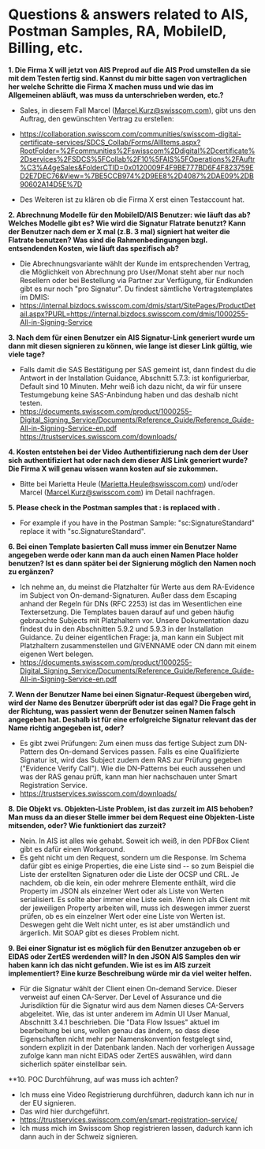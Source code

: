 # Questions & answers related to AIS, Postman Samples, RA, MobileID, Billing, etc.

**1.	Die Firma X will jetzt von AIS Preprod auf die AIS Prod umstellen da sie mit dem Testen fertig sind. Kannst du mir bitte sagen 
von vertraglichen her welche Schritte die Firma X machen muss und wie das im Allgemeinen abläuft, was muss da unterschrieben werden, etc.?**
 
* Sales, in diesem Fall Marcel (Marcel.Kurz@swisscom.com), gibt uns den Auftrag, den gewünschten Vertrag zu erstellen: 
* https://collaboration.swisscom.com/communities/swisscom-digital-certificate-services/SDCS_Collab/Forms/AllItems.aspx?RootFolder=%2Fcommunities%2Fswisscom%2Ddigital%2Dcertificate%2Dservices%2FSDCS%5FCollab%2F10%5FAIS%5FOperations%2FAuftr%C3%A4geSales&FolderCTID=0x0120009F4F9BE777BD6F4F823759ED2E7DEC76&View=%7BE5CCB974%2D9EE8%2D4087%2DAE09%2DB90602A14D5E%7D 

* Des Weiteren ist zu klären ob die Firma X erst einen Testaccount hat. 
 
 
**2.  Abrechnung Modelle für den MobileID/AIS Benutzer: wie läuft das ab? Welches Modelle gibt es? Wie wird die Signatur Flatrate benutzt? Kann 
der Benutzer nach dem er X mal (z.B. 3 mal) signiert hat weiter die Flatrate benutzen? Was sind die Rahmenbedingungen bzgl. entsendenden Kosten, 
wie läuft das spezifisch ab?**

* Die Abrechnungsvariante wählt der Kunde im entsprechenden Vertrag, die Möglichkeit von Abrechnung pro User/Monat steht aber nur noch Resellern oder bei Bestellung via Partner zur Verfügung, für Endkunden gibt es nur noch "pro Signatur". Du findest sämtliche Vertragstemplates im DMIS: 
* https://internal.bizdocs.swisscom.com/dmis/start/SitePages/ProductDetail.aspx?PURL=https://internal.bizdocs.swisscom.com/dmis/1000255-All-in-Signing-Service
 
 
**3.	Nach dem für einen Benutzer ein AIS Signatur-Link generiert wurde um dann mit diesen signieren zu können, wie lange ist dieser Link gültig, wie viele tage?**
 
* Falls damit die SAS Bestätigung per SAS gemeint ist, dann findest du die Antwort in der Installation Guidance, Abschnitt 5.7.3: ist konfigurierbar, Default sind 10 Minuten. Mehr weiß ich dazu nicht, da wir für unsere Testumgebung keine SAS-Anbindung haben und das deshalb nicht testen.
* https://documents.swisscom.com/product/1000255-Digital_Signing_Service/Documents/Reference_Guide/Reference_Guide-All-in-Signing-Service-en.pdf
https://trustservices.swisscom.com/downloads/
 
 
**4.	Kosten entstehen bei der Video Authentifizierung nach dem der User sich authentifiziert hat oder nach dem dieser AIS Link generiert wurde? Die Firma X 
will genau wissen wann kosten auf sie zukommen.**
 
* Bitte bei Marietta Heule (Marietta.Heule@swisscom.com) und/oder Marcel (Marcel.Kurz@swisscom.com) im Detail nachfragen. 

**5.	Please check in the Postman samples that : is replaced with .**
 
* For example if you have in the Postman Sample: "sc:SignatureStandard" replace it with "sc.SignatureStandard".
 
 
**6.	Bei einen Template basierten Call muss immer ein Benutzer Name angegeben werde oder kann man da auch einen Namen Place holder benutzen? Ist es dann später
bei der Signierung möglich den Namen noch zu ergänzen?**
 
* Ich nehme an, du meinst die Platzhalter für Werte aus dem RA-Evidence im Subject von On-demand-Signaturen. Außer dass dem Escaping anhand der Regeln für DNs (RFC 2253) ist das im Wesentlichen eine Textersetzung. Die Templates bauen darauf auf und geben häufig gebrauchte Subjects mit Platzhaltern vor. Unsere Dokumentation dazu findest du in den Abschnitten 5.9.2 und 5.9.3 in der Installation Guidance. Zu deiner eigentlichen Frage: ja, man kann ein Subject mit Platzhaltern zusammenstellen und GIVENNAME oder CN dann mit einem eigenen Wert belegen.
* https://documents.swisscom.com/product/1000255-Digital_Signing_Service/Documents/Reference_Guide/Reference_Guide-All-in-Signing-Service-en.pdf
 
 
**7. Wenn der Benutzer Name bei einen Signatur-Request übergeben wird, wird der Name des Benutzer überprüft oder ist das egal? Die Frage geht in der 
Richtung, was passiert wenn der Benutzer seinen Namen falsch angegeben hat. Deshalb ist für eine erfolgreiche Signatur relevant das der Name richtig angegeben ist, oder?** 
 
* Es gibt zwei Prüfungen: Zum einen muss das fertige Subject zum DN-Pattern des On-demand Services passen. Falls es eine Qualifizierte Signatur ist, wird das Subject zudem dem RAS zur Prüfung gegeben ("Evidence Verify Call"). Wie die DN-Patterns bei euch aussehen und was der RAS genau prüft, kann man hier nachschauen unter Smart Registration Service.
* https://trustservices.swisscom.com/downloads/
 
 
**8.	Die Objekt vs. Objekten-Liste Problem, ist das zurzeit im AIS behoben? Man muss da an dieser Stelle immer bei dem Request eine Objekten-Liste mitsenden, oder? 
Wie funktioniert das zurzeit?**
 
* Nein. In AIS ist alles wie gehabt. Soweit ich weiß, in den PDFBox Client gibt es dafür einen Workaround. 
* Es geht nicht um den Request, sondern um die Response. Im Schema dafür gibt es einige Properties, die eine Liste sind -- so zum Beispiel die Liste der erstellten Signaturen oder die Liste der OCSP und CRL. Je nachdem, ob die kein, ein oder mehrere Elemente enthält, wird die Property im JSON als einzelner Wert oder als Liste von Werten serialisiert. Es sollte aber immer eine Liste sein. Wenn ich als Client mit der jeweiligen Property arbeiten will, muss ich deswegen immer zuerst prüfen, ob es ein einzelner Wert oder eine Liste von Werten ist. Deswegen geht die Welt nicht unter, es ist aber umständlich und ärgerlich. Mit SOAP gibt es dieses Problem nicht.
 
 
**9.	Bei einer Signatur ist es möglich für den Benutzer anzugeben ob er EIDAS oder ZertES werdenden will? In den JSON AIS Samples den wir haben kann ich das nicht gefunden. 
Wie ist es im AIS zurzeit implementiert? Eine kurze Beschreibung würde mir da viel weiter helfen.**
 
* Für die Signatur wählt der Client einen On-demand Service. Dieser verweist auf einen CA-Server. Der Level of Assurance und die Jurisdiktion für die Signatur wird aus dem Namen dieses CA-Servers abgeleitet. Wie, das ist unter anderem im Admin UI User Manual, Abschnitt 3.4.1 beschrieben. Die "Data Flow Issues" aktuel im bearbeitung bei uns, wollen genau das ändern, so dass diese Eigenschaften nicht mehr per Namenskonvention festgelegt sind, sondern explizit in der Datenbank landen. Nach der vorherigen Aussage zufolge kann man nicht EIDAS oder ZertES auswählen, wird dann sicherlich später einstellbar sein.

**10. POC Durchführung, auf was muss ich achten?

* Ich muss eine Video Registrierung durchführen, dadurch kann ich nur in der EU signieren. 
* Das wird hier durchgeführt. 
* https://trustservices.swisscom.com/en/smart-registration-service/
* Ich muss mich im Swisscom Shop registrieren lassen, dadurch kann ich dann auch in der Schweiz signieren. 


